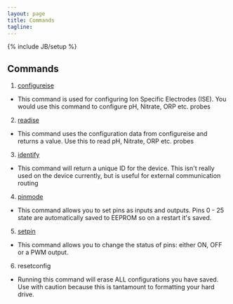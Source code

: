 ```yaml
---
layout: page
title: Commands 
tagline: 
---
```

{% include JB/setup %}

##  Commands
1. [configureise](/configureise.html)
  - This command is used for configuring Ion Specific Electrodes (ISE). You would use this command to configure pH, Nitrate, ORP etc. probes
2. [readise](/readise.html)
  - This command uses the configuration data from configureise and returns a value. Use this to read pH, Nitrate, ORP etc. probes
3. [identify](/identify.html)
  - This command will return a unique ID for the device. This isn't really used on the device currently, but is useful for external communication routing
4. [pinmode](/pinmode.html)
  - This command allows you to set pins as inputs and outputs. Pins 0 - 25 state are automatically saved to EEPROM so on a restart it's saved.
5. [setpin](/setpin.html)
  - This command allows you to change the status of pins: either ON, OFF or a PWM output.
6. resetconfig
  - Running this command will erase ALL configurations you have saved. Use with caution because this is tantamount to formatting your hard drive.
